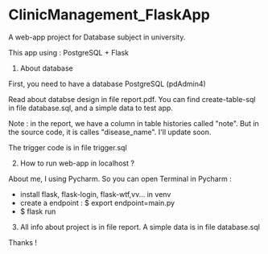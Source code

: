 # ClinicManagement_FlaskApp
A web-app project for Database subject in university.


This app using : PostgreSQL + Flask

1. About database

First, you need to have a database PostgreSQL (pdAdmin4)

Read about databse design in file report.pdf. You can find create-table-sql in file database.sql, and a simple data to test app.

Note : in the report, we have a column in table histories called "note". But in the source code, it is calles "disease_name". I'll update soon.





The trigger code is in file trigger.sql


2. How to run web-app in localhost ?

About me, I using Pycharm. So you can open Terminal in Pycharm :
+ install flask, flask-login, flask-wtf,vv... in venv
+ create a endpoint : $ export endpoint=main.py
+ $ flask run

3. All info about project is in file report. A simple data is in file database.sql

Thanks !
